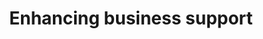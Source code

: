 ---
layout: default
title:  "Enhancing business support"
category: enterprise
summary: "The right information, advice and support at the right time for business."
index: 3
parent: enterprise
permalink: /enterprise/enhancing-business-support/
---